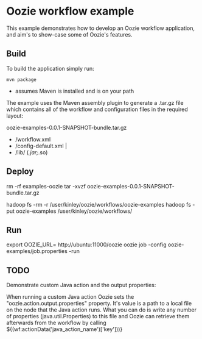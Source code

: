 Oozie workflow example
=============

This example demonstrates how to develop an Oozie workflow application, and aim's to show-case some of Oozie's features.


Build
-------------

To build the application simply run:

	mvn package
	
* assumes Maven is installed and is on your path
	
The example uses the Maven assembly plugin to generate a .tar.gz file which contains all of the workflow and configuration files in the required layout:

oozie-examples-0.0.1-SNAPSHOT-bundle.tar.gz

- /workflow.xml
- /config-default.xml
|
- /lib/ (*.jar;*.so)


Deploy
-------------

rm -rf examples-oozie
tar -xvzf oozie-examples-0.0.1-SNAPSHOT-bundle.tar.gz

hadoop fs -rm -r /user/kinley/oozie/workflows/oozie-examples
hadoop fs -put oozie-examples /user/kinley/oozie/workflows/


Run
-------------

export OOZIE_URL= http://ubuntu:11000/oozie
oozie job -config oozie-examples/job.properties -run


TODO
-------------

Demonstrate custom Java action and the output properties:

When running a custom Java action Oozie sets the "oozie.action.output.properties" property. It's value is a path to a local file on the node that the Java action runs. What you can do is write any number of properties (java.util.Properties) to this file and Oozie can retrieve them afterwards from the workflow by calling ${(wf:actionData('java_action_name')['key']))}